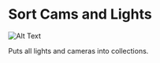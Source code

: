 # Sort Cams and Lights

![Alt Text](../gifs/maybe.gif)

Puts all lights and cameras into collections.
